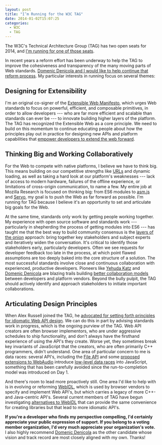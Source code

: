 ```yaml
---
layout: post
title: "I’m Running for the W3C TAG"
date: 2014-01-02T15:07:25
categories:
  - W3C
  - TAG
---
```


The W3C's Technical Architecture Group (TAG) has two open seats for 2014, and [I'm running for one of those seats](http://lists.w3.org/Archives/Public/www-tag/2013Dec/0004.html).

In recent years a reform effort has been underway to help the TAG to improve the cohesiveness and transparency of the many moving parts of Web standards. [Domenic Denicola and I would like to help continue that reform process](http://domenic.me/2013/12/02/continual-progress-in-the-w3c-tag/). My particular interests in running focus on several themes:

<!--more-->

## Designing for Extensibility

I'm an original co-signer of the [Extensible Web Manifesto](http://extensiblewebmanifesto.org/), which urges Web standards to focus on powerful, efficient, and composable primitives, in order to allow developers --- who are far more efficient and scalable than standards can ever be --- to innovate building higher layers of the platform. The TAG has recognized the Extensible Web as a core principle. We need to build on this momentum to continue educating people about how the principles play out in practice for designing new APIs and platform capabilities that [empower developers to extend the web forward](https://medium.com/the-future-of-the-web/2fcd1c1bb32).

## Thinking Big and Working Collaboratively

For the Web to compete with native platforms, I believe we have to think big. This means building on our competitive strengths like [URLs](http://www.youtube.com/watch?v=BQ6at0addi4) and dynamic loading, as well as taking a hard look at our platform's weaknesses --- lack of access to modern hardware, failures of the offline experience, or limitations of cross-origin communication, to name a few. My entire job at Mozilla Research is focused on thinking big: from ES6 modules to [asm.js](http://asmjs.org) and [Servo](https://github.com/mozilla/servo/), my goal is to push the Web as far forward as possible. I'm running for TAG because I believe it's an opportunity to set and articulate big goals for the Web.

At the same time, standards only work by getting people working together. My experience with open source software and standards work --- particularly in shepherding the process of getting modules into ES6 --- has taught me that the best way to build community consensus is the [layers of the onion](https://blog.lizardwrangler.com/2006/07/05/layers-of-the-onion/) approach: bring together key stakeholders and subject experts and iteratively widen the conversation. It's critical to identify those stakeholders early, particularly developers. Often we see requests for developer feedback too late in the process, at which point flawed assumptions are too deeply baked into the core structure of a solution. The most successful standards involve close and continuous collaboration with experienced, productive developers. Pioneers like [Yehuda Katz](https://twitter.com/wycats) and [Domenic Denicola](https://twitter.com/domenic) are blazing trails building [better collaboration models](http://www.youtube.com/watch?v=hneN6aW-d9w) between developers and platform vendors. Beyond the bully pulpit, the TAG should actively identify and approach stakeholders to initiate important collaborations.

## Articulating Design Principles

When Alex Russell joined the TAG, he [advocated for setting forth principles for idiomatic Web API design](http://infrequently.org/2012/12/reforming-the-w3c-tag/). We can do this in part by advising standards work in progress, which is the ongoing purview of the TAG. Web API creators are often browser implementors, who are under aggressive schedules to ship functionality, and don't always have the firsthand experience of using the API's they create. Worse yet, they sometimes break key invariants of JavaScript that the creators, who are often primarily C++ programmers, didn't understand. One area of particular concern to me is data races: several API's, including the [File API](http://www.w3.org/TR/file-system-api/) and some [proposed extensions to WebAudio](http://lists.w3.org/Archives/Public/public-audio/2013AprJun/thread.html#msg644) introduce [low-level data races](http://blog.regehr.org/archives/490) into JavaScript, something that has been carefully avoided since the run-to-completion model was introduced on Day 1.

And there's room to lead more proactively still. One area I'd like to help with is in evolving or reforming [WebIDL](http://www.w3.org/TR/WebIDL/), which is used by browser vendors to specify and implement Web API's, but which carries a legacy of more C++- and Java-centric API's. Several current members of TAG have begun investigating [alternatives to WebIDL](https://github.com/w3ctag/jsidl) that can provide the same convenience for creating libraries but that lead to more idiomatic API's.

**If you're a developer who finds my perspective compelling, I'd certainly appreciate your public expression of support. If you belong to a voting member organization, I'd very much appreciate your organization's vote.** I also highly recommend [Domenic Denicola](http://domenic.me/2013/12/02/continual-progress-in-the-w3c-tag/) as the other candidate whose vision and track record are most closely aligned with my own. Thanks!
